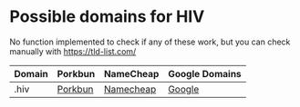 # Possible domains for HIV

No function implemented to check if any of these work, but you can check manually with https://tld-list.com/

| Domain | Porkbun | NameCheap | Google Domains |
|---|---|---|---|
| .hiv | [Porkbun](https://porkbun.com/checkout/search?prb=e814663da1&tlds=&idnLanguage=&search=search&q=.hiv) | [Namecheap](https://www.namecheap.com/domains/registration/results/?domain=.hiv) | [Google](https://domains.google.com/registrar/search?searchTerm=.hiv) |
